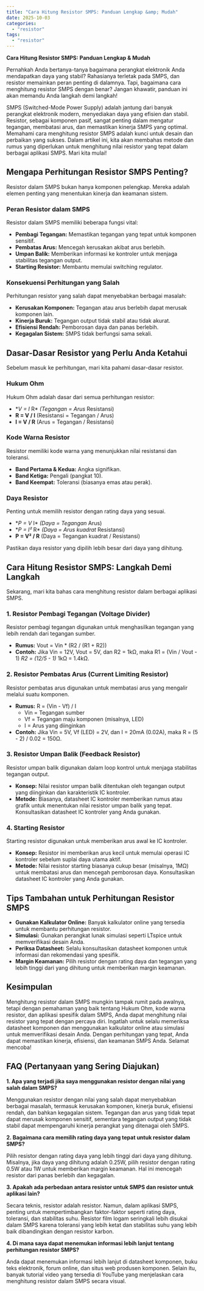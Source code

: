 ```yaml
---
title: "Cara Hitung Resistor SMPS: Panduan Lengkap &amp; Mudah"
date: 2025-10-03
categories: 
  - "resistor"
tags: 
  - "resistor"
---
```


**Cara Hitung Resistor SMPS: Panduan Lengkap & Mudah**

Pernahkah Anda bertanya-tanya bagaimana perangkat elektronik Anda mendapatkan daya yang stabil? Rahasianya terletak pada SMPS, dan resistor memainkan peran penting di dalamnya. Tapi, bagaimana cara menghitung resistor SMPS dengan benar? Jangan khawatir, panduan ini akan memandu Anda langkah demi langkah!

SMPS (Switched-Mode Power Supply) adalah jantung dari banyak perangkat elektronik modern, menyediakan daya yang efisien dan stabil. Resistor, sebagai komponen pasif, sangat penting dalam mengatur tegangan, membatasi arus, dan memastikan kinerja SMPS yang optimal. Memahami cara menghitung resistor SMPS adalah kunci untuk desain dan perbaikan yang sukses. Dalam artikel ini, kita akan membahas metode dan rumus yang diperlukan untuk menghitung nilai resistor yang tepat dalam berbagai aplikasi SMPS. Mari kita mulai!

## Mengapa Perhitungan Resistor SMPS Penting?

Resistor dalam SMPS bukan hanya komponen pelengkap. Mereka adalah elemen penting yang menentukan kinerja dan keamanan sistem.

### Peran Resistor dalam SMPS

Resistor dalam SMPS memiliki beberapa fungsi vital:

- **Pembagi Tegangan:** Memastikan tegangan yang tepat untuk komponen sensitif.
- **Pembatas Arus:** Mencegah kerusakan akibat arus berlebih.
- **Umpan Balik:** Memberikan informasi ke kontroler untuk menjaga stabilitas tegangan output.
- **Starting Resistor:** Membantu memulai switching regulator.

### Konsekuensi Perhitungan yang Salah

Perhitungan resistor yang salah dapat menyebabkan berbagai masalah:

- **Kerusakan Komponen:** Tegangan atau arus berlebih dapat merusak komponen lain.
- **Kinerja Buruk:** Tegangan output tidak stabil atau tidak akurat.
- **Efisiensi Rendah:** Pemborosan daya dan panas berlebih.
- **Kegagalan Sistem:** SMPS tidak berfungsi sama sekali.

## Dasar-Dasar Resistor yang Perlu Anda Ketahui

Sebelum masuk ke perhitungan, mari kita pahami dasar-dasar resistor.

### Hukum Ohm

Hukum Ohm adalah dasar dari semua perhitungan resistor:

- \*_V = I_ R\* _(Tegangan = Arus_ Resistansi)
- **R = V / I** (Resistansi = Tegangan / Arus)
- **I = V / R** (Arus = Tegangan / Resistansi)

### Kode Warna Resistor

Resistor memiliki kode warna yang menunjukkan nilai resistansi dan toleransi.

- **Band Pertama & Kedua:** Angka signifikan.
- **Band Ketiga:** Pengali (pangkat 10).
- **Band Keempat:** Toleransi (biasanya emas atau perak).

### Daya Resistor

Penting untuk memilih resistor dengan rating daya yang sesuai.

- \*_P = V_ I\* _(Daya = Tegangan_ Arus)
- \*_P = I²_ R\* _(Daya = Arus kuadrat_ Resistansi)
- **P = V² / R** (Daya = Tegangan kuadrat / Resistansi)

Pastikan daya resistor yang dipilih lebih besar dari daya yang dihitung.

## Cara Hitung Resistor SMPS: Langkah Demi Langkah

Sekarang, mari kita bahas cara menghitung resistor dalam berbagai aplikasi SMPS.

### 1\. Resistor Pembagi Tegangan (Voltage Divider)

Resistor pembagi tegangan digunakan untuk menghasilkan tegangan yang lebih rendah dari tegangan sumber.

- **Rumus:** Vout = Vin \* (R2 / (R1 + R2))
- **Contoh:** Jika Vin = 12V, Vout = 5V, dan R2 = 1kΩ, maka R1 = (Vin / Vout - 1) _R2 = (12/5 - 1)_ 1kΩ = 1.4kΩ.

### 2\. Resistor Pembatas Arus (Current Limiting Resistor)

Resistor pembatas arus digunakan untuk membatasi arus yang mengalir melalui suatu komponen.

- **Rumus:** R = (Vin - Vf) / I
    - Vin = Tegangan sumber
    - Vf = Tegangan maju komponen (misalnya, LED)
    - I = Arus yang diinginkan
- **Contoh:** Jika Vin = 5V, Vf (LED) = 2V, dan I = 20mA (0.02A), maka R = (5 - 2) / 0.02 = 150Ω.

### 3\. Resistor Umpan Balik (Feedback Resistor)

Resistor umpan balik digunakan dalam loop kontrol untuk menjaga stabilitas tegangan output.

- **Konsep:** Nilai resistor umpan balik ditentukan oleh tegangan output yang diinginkan dan karakteristik IC kontroler.
- **Metode:** Biasanya, datasheet IC kontroler memberikan rumus atau grafik untuk menentukan nilai resistor umpan balik yang tepat. Konsultasikan datasheet IC kontroler yang Anda gunakan.

### 4\. Starting Resistor

Starting resistor digunakan untuk memberikan arus awal ke IC kontroler.

- **Konsep:** Resistor ini memberikan arus kecil untuk memulai operasi IC kontroler sebelum suplai daya utama aktif.
- **Metode:** Nilai resistor starting biasanya cukup besar (misalnya, 1MΩ) untuk membatasi arus dan mencegah pemborosan daya. Konsultasikan datasheet IC kontroler yang Anda gunakan.

## Tips Tambahan untuk Perhitungan Resistor SMPS

- **Gunakan Kalkulator Online:** Banyak kalkulator online yang tersedia untuk membantu perhitungan resistor.
- **Simulasi:** Gunakan perangkat lunak simulasi seperti LTspice untuk memverifikasi desain Anda.
- **Periksa Datasheet:** Selalu konsultasikan datasheet komponen untuk informasi dan rekomendasi yang spesifik.
- **Margin Keamanan:** Pilih resistor dengan rating daya dan tegangan yang lebih tinggi dari yang dihitung untuk memberikan margin keamanan.

## Kesimpulan

Menghitung resistor dalam SMPS mungkin tampak rumit pada awalnya, tetapi dengan pemahaman yang baik tentang Hukum Ohm, kode warna resistor, dan aplikasi spesifik dalam SMPS, Anda dapat menghitung nilai resistor yang tepat dengan percaya diri. Ingatlah untuk selalu memeriksa datasheet komponen dan menggunakan kalkulator online atau simulasi untuk memverifikasi desain Anda. Dengan perhitungan yang tepat, Anda dapat memastikan kinerja, efisiensi, dan keamanan SMPS Anda. Selamat mencoba!

## FAQ (Pertanyaan yang Sering Diajukan)

**1\. Apa yang terjadi jika saya menggunakan resistor dengan nilai yang salah dalam SMPS?**

Menggunakan resistor dengan nilai yang salah dapat menyebabkan berbagai masalah, termasuk kerusakan komponen, kinerja buruk, efisiensi rendah, dan bahkan kegagalan sistem. Tegangan dan arus yang tidak tepat dapat merusak komponen sensitif, sementara tegangan output yang tidak stabil dapat mempengaruhi kinerja perangkat yang ditenagai oleh SMPS.

**2\. Bagaimana cara memilih rating daya yang tepat untuk resistor dalam SMPS?**

Pilih resistor dengan rating daya yang lebih tinggi dari daya yang dihitung. Misalnya, jika daya yang dihitung adalah 0.25W, pilih resistor dengan rating 0.5W atau 1W untuk memberikan margin keamanan. Hal ini mencegah resistor dari panas berlebih dan kegagalan.

**3\. Apakah ada perbedaan antara resistor untuk SMPS dan resistor untuk aplikasi lain?**

Secara teknis, resistor adalah resistor. Namun, dalam aplikasi SMPS, penting untuk mempertimbangkan faktor-faktor seperti rating daya, toleransi, dan stabilitas suhu. Resistor film logam seringkali lebih disukai dalam SMPS karena toleransi yang lebih ketat dan stabilitas suhu yang lebih baik dibandingkan dengan resistor karbon.

**4\. Di mana saya dapat menemukan informasi lebih lanjut tentang perhitungan resistor SMPS?**

Anda dapat menemukan informasi lebih lanjut di datasheet komponen, buku teks elektronik, forum online, dan situs web produsen komponen. Selain itu, banyak tutorial video yang tersedia di YouTube yang menjelaskan cara menghitung resistor dalam SMPS secara visual.

